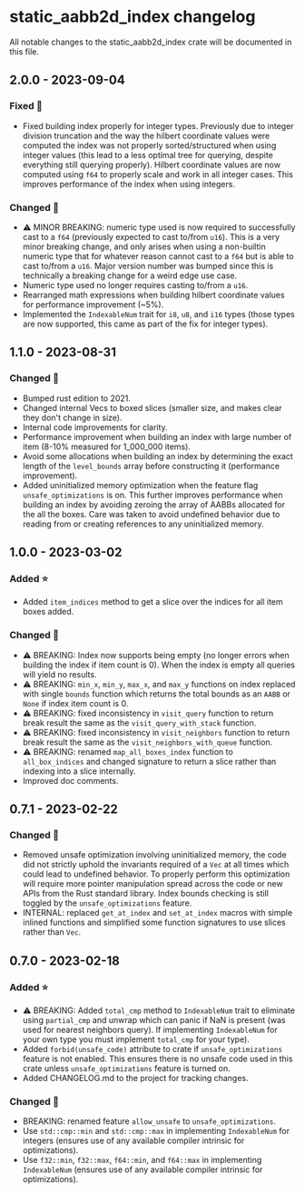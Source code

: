 # static_aabb2d_index changelog

All notable changes to the static_aabb2d_index crate will be documented in this file.

## 2.0.0 - 2023-09-04

### Fixed 🐛

- Fixed building index properly for integer types. Previously due to integer division truncation
  and the way the hilbert coordinate values were computed the index was not properly
  sorted/structured when using integer values (this lead to a less optimal tree for querying,
  despite everything still querying properly). Hilbert coordinate values are now computed using
  `f64` to properly scale and work in all integer cases. This improves performance of the index when
  using integers.

### Changed 🔧

- ⚠️ MINOR BREAKING: numeric type used is now required to successfully cast to a `f64` (previously
  expected to cast to/from `u16`). This is a very minor breaking change, and only arises when using
  a non-builtin numeric type that for whatever reason cannot cast to a `f64` but is able to cast
  to/from a `u16`. Major version number was bumped since this is technically a breaking change for
  a weird edge use case.
- Numeric type used no longer requires casting to/from a `u16`.
- Rearranged math expressions when building hilbert coordinate values for performance improvement
  (~5%).
- Implemented the `IndexableNum` trait for `i8`, `u8`, and `i16` types (those types are now
  supported, this came as part of the fix for integer types).

## 1.1.0 - 2023-08-31

### Changed 🔧

- Bumped rust edition to 2021.
- Changed internal Vecs to boxed slices (smaller size, and makes clear they don't change in size).
- Internal code improvements for clarity.
- Performance improvement when building an index with large number of item (8-10% measured for
  1_000_000 items).
- Avoid some allocations when building an index by determining the exact length of the
  `level_bounds` array before constructing it (performance improvement).
- Added uninitialized memory optimization when the feature flag `unsafe_optimizations` is on. This
  further improves performance when building an index by avoiding zeroing the array of AABBs
  allocated for the all the boxes. Care was taken to avoid undefined behavior due to reading from or
  creating references to any uninitialized memory.

## 1.0.0 - 2023-03-02

### Added ⭐

- Added `item_indices` method to get a slice over the indices for all item boxes added.

### Changed 🔧

- ⚠️ BREAKING: Index now supports being empty (no longer errors when building the index if item
  count is 0). When the index is empty all queries will yield no results.
- ⚠️ BREAKING: `min_x`, `min_y`, `max_x`, and `max_y` functions on index replaced with single
  `bounds` function which returns the total bounds as an `AABB` or `None` if index item count is 0.
- ⚠️ BREAKING: fixed inconsistency in `visit_query` function to return break result the same as the
  `visit_query_with_stack` function.
- ⚠️ BREAKING: fixed inconsistency in `visit_neighbors` function to return break result the same as
  the `visit_neighbors_with_queue` function.
- ⚠️ BREAKING: renamed `map_all_boxes_index` function to `all_box_indices` and changed signature to
  return a slice rather than indexing into a slice internally.
- Improved doc comments.

## 0.7.1 - 2023-02-22

### Changed 🔧

- Removed unsafe optimization involving uninitialized memory, the code did not strictly uphold the
  invariants required of a `Vec` at all times which could lead to undefined behavior. To properly
  perform this optimization will require more pointer manipulation spread across the code or new
  APIs from the Rust standard library. Index bounds checking is still toggled by the
  `unsafe_optimizations` feature.
- INTERNAL: replaced `get_at_index` and `set_at_index` macros with simple inlined functions and
  simplified some function signatures to use slices rather than `Vec`.

## 0.7.0 - 2023-02-18

### Added ⭐

- ⚠️ BREAKING: Added `total_cmp` method to `IndexableNum` trait to eliminate using `partial_cmp` and
  unwrap which can panic if NaN is present (was used for nearest neighbors query). If implementing
  `IndexableNum` for your own type you must implement `total_cmp` for your type).
- Added `forbid(unsafe_code)` attribute to crate if `unsafe_optimizations` feature is not enabled.
  This ensures there is no unsafe code used in this crate unless `unsafe_optimizations` feature is
  turned on.
- Added CHANGELOG.md to the project for tracking changes.

### Changed 🔧

- BREAKING: renamed feature `allow_unsafe` to `unsafe_optimizations`.
- Use `std::cmp::min` and `std::cmp::max` in implementing `IndexableNum` for integers (ensures use
  of any available compiler intrinsic for optimizations).
- Use `f32::min`, `f32::max`, `f64::min`, and `f64::max` in implementing `IndexableNum` (ensures
  use of any available compiler intrinsic for optimizations).
